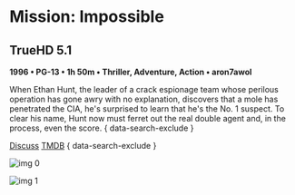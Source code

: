 # Mission: Impossible

## TrueHD 5.1

**1996 • PG-13 • 1h 50m • Thriller, Adventure, Action • aron7awol**

When Ethan Hunt, the leader of a crack espionage team whose perilous operation has gone awry with no explanation, discovers that a mole has penetrated the CIA, he's surprised to learn that he's the No. 1 suspect. To clear his name, Hunt now must ferret out the real double agent and, in the process, even the score.
{ data-search-exclude }

[Discuss](https://www.avsforum.com/threads/bass-eq-for-filtered-movies.2995212/post-57322644)  [TMDB](954)
{ data-search-exclude }

![img 0](https://i.imgur.com/dkAcKGW.jpg)

![img 1](https://i.imgur.com/Mpu73xn.png)

